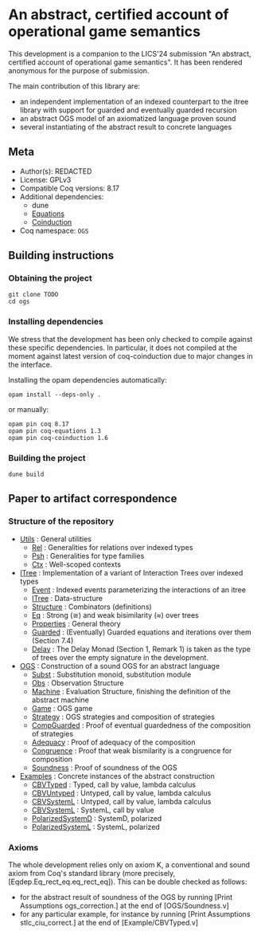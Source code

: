 # An abstract, certified account of operational game semantics

This development is a companion to the LICS'24 submission "An abstract, certified account of operational game semantics".
It has been rendered anonymous for the purpose of submission.

The main contribution of this library are:
- an independent implementation of an indexed counterpart to the itree library with support for guarded and eventually guarded recursion
- an abstract OGS model of an axiomatized language proven sound
- several instantiating of the abstract result to concrete languages

## Meta

- Author(s): REDACTED
- License:  GPLv3
- Compatible Coq versions: 8.17
- Additional dependencies:
  - dune
  - [Equations](https://github.com/mattam82/Coq-Equations)
  - [Coinduction](https://github.com/damien-pous/coinduction)
- Coq namespace: `OGS`

## Building instructions

### Obtaining the project

```shell
git clone TODO
cd ogs
```

### Installing dependencies

We stress that the development has been only checked to compile against these specific dependencies.
In particular, it does not compiled at the moment against latest version of coq-coinduction due to major changes in the interface.

Installing the opam dependencies automatically:
```shell
opam install --deps-only .
```
or manually:
```shell
opam pin coq 8.17
opam pin coq-equations 1.3
opam pin coq-coinduction 1.6
```

### Building the project

```shell
dune build
```

## Paper to artifact correspondence

### Structure of the repository

- [Utils](./theories/Utils/) : General utilities
  + [Rel](./theories/Utils/Rel.v) : Generalities for relations over indexed types
  + [Psh](./theories/Utils/Psh.v) : Generalities for type families
  + [Ctx](./theories/Utils/Ctx.v) : Well-scoped contexts
- [ITree](./theories/ITree/) : Implementation of a variant of Interaction Trees over indexed types
  + [Event](./theories/ITree/EVent.v) : Indexed events parameterizing the interactions of an itree
  + [ITree](./theories/ITree/ITree.v) : Data-structure
  + [Structure](./theories/ITree/Structure.v) : Combinators (definitions)
  + [Eq](./theories/ITree/Eq.v) : Strong (≅) and weak bisimilarity (≈) over trees
  + [Properties](./theories/ITree/Properties.v) : General theory
  + [Guarded](./theories/ITree/Guarded.v) : (Eventually) Guarded equations and iterations over them (Section 7.4)
  + [Delay](./theories/ITree/Delay.v) : The Delay Monad (Section 1, Remark 1) is taken as the type of trees over the empty signature in the development.
- [OGS](./theories/OGS/) : Construction of a sound OGS for an abstract language
  + [Subst](./theories/OGS/Subst.v) : Substitution monoid, substitution module
  + [Obs](./theories/OGS/Obs.v) : Observation Structure
  + [Machine](./theories/Machine.v) : Evaluation Structure, finishing the definition of the abstract machine
  + [Game](./theories/OGS/Game.v) : OGS game
  + [Strategy](./theories/OGS/Strategy.v) : OGS strategies and composition of strategies
  + [CompGuarded](./theories/OGS/CompGuarded.v) : Proof of eventual guardedness of the composition of strategies
  + [Adequacy](./theories/OGS/Adequacy.v) : Proof of adequacy of the composition
  + [Congruence](./theories/OGS/Congruence.v) : Proof that weak bismilarity is a congruence for composition
  + [Soundness](./theories/OGS/Soundness.v) : Proof of soundness of the OGS
- [Examples](./theories/Examples/) : Concrete instances of the abstract construction
  + [CBVTyped](./theories/Examples/Lambda/CBVTyped.v) : Typed, call by value, lambda calculus
  + [CBVUntyped](./theories/Examples/Lambda/CBVUntyped.v) : Untyped, call by value, lambda calculus
  + [CBVSystemL](./theories/Examples/Lambda/CBVUntyped.v) : Untyped, call by value, lambda calculus
  + [CBVSystemL](./theories/Examples/Mu/CBVSystemL.v) : SystemL, call by value
  + [PolarizedSystemD](./theories/Examples/Mu/PolarizedSystemD.v) : SystemD, polarized
  + [PolarizedSystemL](./theories/Examples/Mu/PolyrizedSystemL.v) : SystemL, polarized

### Axioms

The whole development relies only on axiom K, a conventional and sound axiom from Coq's standard library (more precisely, [Eqdep.Eq_rect_eq.eq_rect_eq]).
This can be double checked as follows:
- for the abstract result of soundness of the OGS by running [Print Assumptions ogs_correction.] at the end of [OGS/Soundness.v]
- for any particular example, for instance by running [Print Assumptions stlc_ciu_correct.] at the end of [Example/CBVTyped.v]


